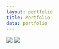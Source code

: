 ```yaml
---
layout: portfolio
title: Portfolio
data: portfolio
---
```


![](/gallery/cgi/edit2_upscale.png)
![](/gallery/cgi/DUNES16.jpg)
